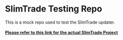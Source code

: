 # SlimTrade Testing Repo
This is a mock repo used to test the SlimTrade updater.<br><br>
[**Please refer to this link for the actual SlimTrade Project**](https://github.com/zmilla93/SlimTrade)<br>
